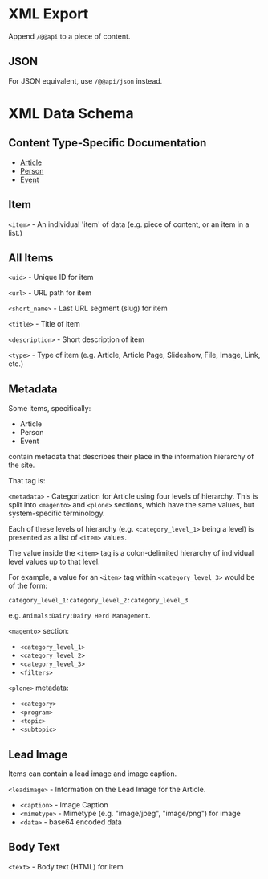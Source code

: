XML Export
==========

Append `/@@api` to a piece of content.

JSON
----
For JSON equivalent, use `/@@api/json` instead.

XML Data Schema
===============


Content Type-Specific Documentation
-----------------------------------

 * [Article](article.md)
 * [Person](person.md)
 * [Event](event.md) 

Item
----
`<item>` - An individual 'item' of data (e.g. piece of content, or an item in a list.)

All Items
---------
`<uid>` - Unique ID for item

`<url>` - URL path for item

`<short_name>` - Last URL segment (slug) for item

`<title>` - Title of item

`<description>` - Short description of item

`<type>` - Type of item (e.g. Article, Article Page, Slideshow, File, Image, Link, etc.)

Metadata
-------------

Some items, specifically:

 * Article
 * Person
 * Event
 
contain metadata that describes their place in the information hierarchy of the site.

That tag is:

`<metadata>` - Categorization for Article using four levels of hierarchy. This is split into `<magento>` and `<plone>` sections, which have the same values, but system-specific terminology.  

Each of these levels of hierarchy (e.g. `<category_level_1>` being a level) is presented as a list of `<item>` values.

The value inside the `<item>` tag is a colon-delimited hierarchy of individual level values up to that level. 

For example, a value for an `<item>` tag within `<category_level_3>` would be of the form:

`category_level_1:category_level_2:category_level_3`

e.g. `Animals:Dairy:Dairy Herd Management`.

`<magento>` section:

 * `<category_level_1>`
 * `<category_level_2>`
 * `<category_level_3>`
 * `<filters>`

`<plone>` metadata:

 * `<category>`
 * `<program>`
 * `<topic>`
 * `<subtopic>`

Lead Image
---------------

Items can contain a lead image and image caption.

`<leadimage>` - Information on the Lead Image for the Article.

 * `<caption>` - Image Caption
 * `<mimetype>` - Mimetype (e.g. "image/jpeg", "image/png") for image
 * `<data>` - base64 encoded data


Body Text
---------

`<text>` - Body text (HTML) for item